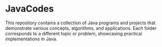 # JavaCodes

This repository contains a collection of Java programs and projects that demonstrate various concepts, algorithms, and applications. Each folder corresponds to a different topic or problem, showcasing practical implementations in Java.
